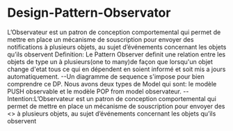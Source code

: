 # Design-Pattern-Observator
L’Observateur est un patron de conception comportemental qui permet de mettre en place un mécanisme de souscription pour envoyer des notifications à plusieurs objets, au sujet d’événements concernant les objets qu’ils observent
Definition: Le Pattern Observer definit une relation entre les objets de type un à plusieurs(one to many)de façon que lorsqu'un objet change d'etat tous ce qui en dépendent en soient informé et soit mis a jours automatiquement.
--Un diagramme de sequence s'impose pour bien comprendre ce DP. Nous avons deux types de Model qui sont: le modèle PUSH observable et le modèle POP from model observateur.
--Intention:L’Observateur est un patron de conception comportemental qui permet de mettre en place un mécanisme de souscription pour envoyer des <<notifications>> à plusieurs objets, au sujet d’événements concernant les objets qu’ils observent
